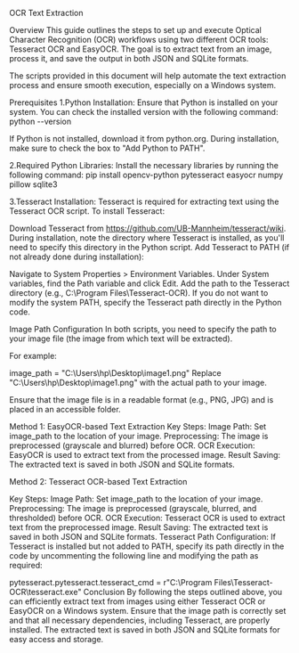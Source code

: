 OCR Text Extraction 

Overview
This guide outlines the steps to set up and execute Optical Character Recognition (OCR) workflows using two different OCR tools: Tesseract OCR and EasyOCR. The goal is to extract text from an image, process it, and save the output in both JSON and SQLite formats.

The scripts provided in this document will help automate the text extraction process and ensure smooth execution, especially on a Windows system.

Prerequisites
1.Python Installation: Ensure that Python is installed on your system. You can check the installed version with the following command:
python --version

If Python is not installed, download it from python.org.
During installation, make sure to check the box to "Add Python to PATH".

2.Required Python Libraries: Install the necessary libraries by running the following command:
pip install opencv-python pytesseract easyocr numpy pillow sqlite3

3.Tesseract Installation: Tesseract is required for extracting text using the Tesseract OCR script. To install Tesseract:

Download Tesseract from https://github.com/UB-Mannheim/tesseract/wiki.
During installation, note the directory where Tesseract is installed, as you'll need to specify this directory in the Python script.
Add Tesseract to PATH (if not already done during installation):

Navigate to System Properties > Environment Variables.
Under System variables, find the Path variable and click Edit.
Add the path to the Tesseract directory (e.g., C:\Program Files\Tesseract-OCR).
If you do not want to modify the system PATH, specify the Tesseract path directly in the Python code.

Image Path Configuration
In both scripts, you need to specify the path to your image file (the image from which text will be extracted).

For example:

image_path = "C:\\Users\\hp\\Desktop\\image1.png" 
Replace "C:\\Users\\hp\\Desktop\\image1.png" with the actual path to your image.

Ensure that the image file is in a readable format (e.g., PNG, JPG) and is placed in an accessible folder.

Method 1: EasyOCR-based Text Extraction
Key Steps:
Image Path: Set image_path to the location of your image.
Preprocessing: The image is preprocessed (grayscale and blurred) before OCR.
OCR Execution: EasyOCR is used to extract text from the processed image.
Result Saving: The extracted text is saved in both JSON and SQLite formats.

Method 2: Tesseract OCR-based Text Extraction

Key Steps:
Image Path: Set image_path to the location of your image.
Preprocessing: The image is preprocessed (grayscale, blurred, and thresholded) before OCR.
OCR Execution: Tesseract OCR is used to extract text from the preprocessed image.
Result Saving: The extracted text is saved in both JSON and SQLite formats.
Tesseract Path Configuration:
If Tesseract is installed but not added to PATH, specify its path directly in the code by uncommenting the following line and modifying the path as required:

pytesseract.pytesseract.tesseract_cmd = r"C:\Program Files\Tesseract-OCR\tesseract.exe"
Conclusion
By following the steps outlined above, you can efficiently extract text from images using either Tesseract OCR or EasyOCR on a Windows system. Ensure that the image path is correctly set and that all necessary dependencies, including Tesseract, are properly installed. The extracted text is saved in both JSON and SQLite formats for easy access and storage.







